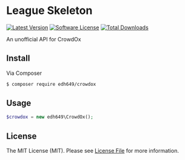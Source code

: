 # League Skeleton

[![Latest Version](https://img.shields.io/github/release/edh649/crowdox.svg?style=flat-square)](https://github.com/edh649/crowdox/releases)
[![Software License](https://img.shields.io/badge/license-MIT-brightgreen.svg?style=flat-square)](LICENSE.md)
[![Total Downloads](https://img.shields.io/packagist/dt/edh649/crowdox.svg?style=flat-square)](https://packagist.org/packages/edh649/crowdox)

An unofficial API for CrowdOx

## Install

Via Composer

``` bash
$ composer require edh649/crowdox
```

## Usage

``` php
$crowdox = new edh649\CrowdOx();
```

## License

The MIT License (MIT). Please see [License File](LICENSE.md) for more information.

